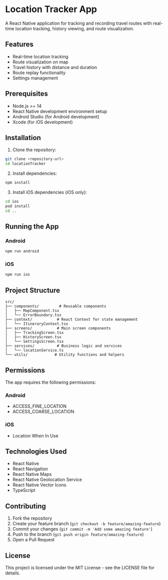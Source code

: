 # Location Tracker App

A React Native application for tracking and recording travel routes with real-time location tracking, history viewing, and route visualization.

## Features

- Real-time location tracking
- Route visualization on map
- Travel history with distance and duration
- Route replay functionality
- Settings management

## Prerequisites

- Node.js >= 14
- React Native development environment setup
- Android Studio (for Android development)
- Xcode (for iOS development)

## Installation

1. Clone the repository:
```bash
git clone <repository-url>
cd locationTracker
```

2. Install dependencies:
```bash
npm install
```

3. Install iOS dependencies (iOS only):
```bash
cd ios
pod install
cd ..
```

## Running the App

### Android
```bash
npm run android
```

### iOS
```bash
npm run ios
```

## Project Structure

```
src/
├── components/         # Reusable components
│   ├── MapComponent.tsx
│   └── ErrorBoundary.tsx
├── context/           # React Context for state management
│   └── ItineraryContext.tsx
├── screens/           # Main screen components
│   ├── TrackingScreen.tsx
│   ├── HistoryScreen.tsx
│   └── SettingsScreen.tsx
├── services/          # Business logic and services
│   └── locationService.ts
└── utils/            # Utility functions and helpers
```

## Permissions

The app requires the following permissions:

### Android
- ACCESS_FINE_LOCATION
- ACCESS_COARSE_LOCATION

### iOS
- Location When In Use

## Technologies Used

- React Native
- React Navigation
- React Native Maps
- React Native Geolocation Service
- React Native Vector Icons
- TypeScript

## Contributing

1. Fork the repository
2. Create your feature branch (`git checkout -b feature/amazing-feature`)
3. Commit your changes (`git commit -m 'Add some amazing feature'`)
4. Push to the branch (`git push origin feature/amazing-feature`)
5. Open a Pull Request

## License

This project is licensed under the MIT License - see the LICENSE file for details.
